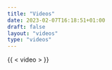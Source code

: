 ```yaml
---
title: "Videos"
date: 2023-02-07T16:18:51+01:00
draft: false
layout: "videos"
type: "videos"
---
```


{{ < video > }}
